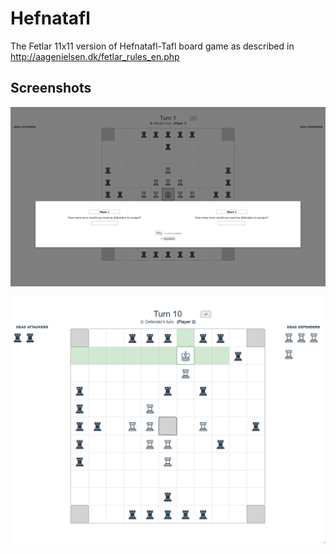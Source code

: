 # Hefnatafl

The Fetlar 11x11 version of Hefnatafl-Tafl board game as described in http://aagenielsen.dk/fetlar_rules_en.php

## Screenshots

![Bidding](docs/bidding.PNG)
  
![Game](docs/game.PNG)